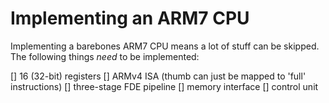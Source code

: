 # Implementing an ARM7 CPU

Implementing a barebones ARM7 CPU means a lot of stuff can be skipped. The following things *need* to be implemented:

[] 16 (32-bit) registers
[] ARMv4 ISA (thumb can just be mapped to 'full' instructions)
[] three-stage FDE pipeline
[] memory interface
[] control unit

